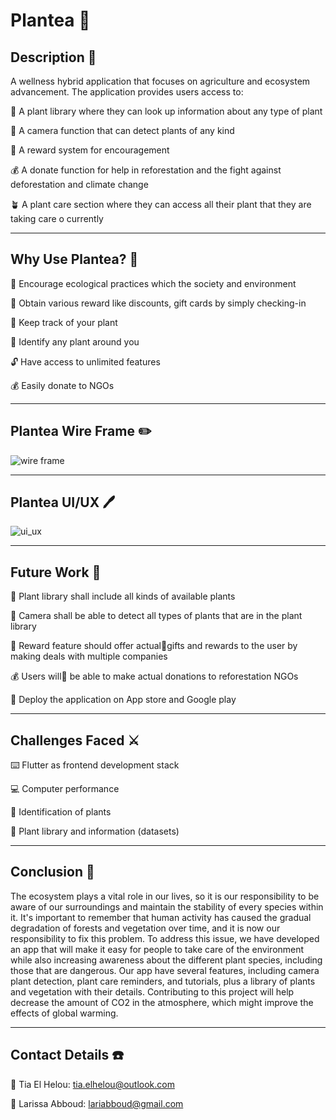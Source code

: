 # Plantea :seedling:

## Description :scroll:

A wellness hybrid application that focuses on agriculture and ecosystem advancement. 
The application provides users access to:
   
:bouquet: A plant library where they can look up information about any type of plant 

:camera_flash: A camera function that can detect plants of any kind

:gift: A reward system for encouragement

:moneybag: A donate function for help in reforestation and the fight against deforestation and climate change

:potted_plant: A plant care section where they can access all their plant that they are taking care o currently

-------------------------------------------------------------------------------------------------------------------------

## Why Use Plantea? :blossom:

:deciduous_tree: Encourage ecological practices which the society and environment

:gift: Obtain various reward like discounts, gift cards by simply checking-in

:bookmark_tabs: Keep track of your plant

:mag_right: Identify any plant around you
 
:unlock: Have access to unlimited features

:moneybag: Easily donate to NGOs 

-------------------------------------------------------------------------------------------------------------------------

## Plantea Wire Frame :pencil2:

![wire frame](https://github.com/tiaelhelou/Plantea/assets/74878673/33b9a0f8-8c2d-411e-bc9b-11a87b978f85)

-------------------------------------------------------------------------------------------------------------------------

## Plantea UI/UX :pen:

![ui_ux](https://github.com/tiaelhelou/Plantea/assets/74878673/7ae86c56-5b2a-411d-83e9-222d03529b53)

-------------------------------------------------------------------------------------------------------------------------

## Future Work :rocket:

:bouquet: Plant library shall include all kinds of available plants 

:camera_flash: Camera shall be able to detect all types of plants that are in the plant library

:gift: Reward feature should offer actualgifts and rewards to the user by making deals with multiple companies

:moneybag: Users will be able to make actual donations to reforestation NGOs

:iphone: Deploy the application on App store and Google play

-------------------------------------------------------------------------------------------------------------------------

## Challenges Faced :crossed_swords:

:keyboard: Flutter as frontend development stack 

:computer: Computer performance 

:mag_right: Identification of plants

:bouquet: Plant library and information (datasets)

-------------------------------------------------------------------------------------------------------------------------

## Conclusion :scroll:

The ecosystem plays a vital role in our lives, so it is our responsibility to be aware of our surroundings and maintain the stability of every species within it. It's important to remember that human activity has caused the gradual degradation of forests and vegetation over time, and it is now our responsibility to fix this problem. To address this issue, we have developed an app that will make it easy for people to take care of the environment while also increasing awareness about the different plant species, including those that are dangerous. Our app have several features, including camera plant detection, plant care reminders, and tutorials, plus a library of plants and vegetation with their details. Contributing to this project will help decrease the amount of CO2 in the atmosphere, which might improve the effects of global warming.


-------------------------------------------------------------------------------------------------------------------------

## Contact Details :phone:

:e-mail: Tia El Helou: tia.elhelou@outlook.com

:e-mail: Larissa Abboud: lariabboud@gmail.com







